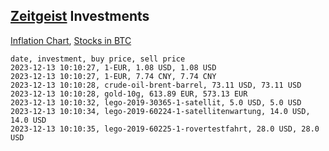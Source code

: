 ## [Zeitgeist](index.html) Investments

[Inflation Chart](https://inflationchart.com),
[Stocks in BTC](https://stonksinbtc.xyz/)

```
date, investment, buy price, sell price
2023-12-13 10:10:27, 1-EUR, 1.08 USD, 1.08 USD
2023-12-13 10:10:27, 1-EUR, 7.74 CNY, 7.74 CNY
2023-12-13 10:10:28, crude-oil-brent-barrel, 73.11 USD, 73.11 USD
2023-12-13 10:10:28, gold-10g, 613.89 EUR, 573.13 EUR
2023-12-13 10:10:32, lego-2019-30365-1-satellit, 5.0 USD, 5.0 USD
2023-12-13 10:10:34, lego-2019-60224-1-satellitenwartung, 14.0 USD, 14.0 USD
2023-12-13 10:10:35, lego-2019-60225-1-rovertestfahrt, 28.0 USD, 28.0 USD
```
